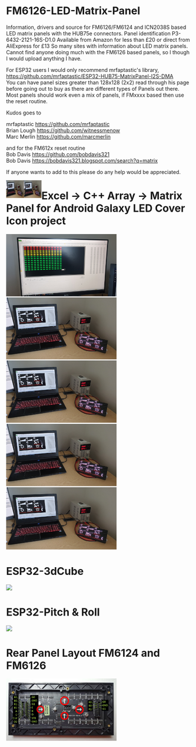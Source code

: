 # FM6126-LED-Matrix-Panel

Information, drivers and source for FM6126/FM6124 and ICN2038S based LED matrix panels with the HUB75e connectors.
Panel identification P3-6432-2121-16S-D1.0
Available from Amazon for less than £20 or direct from AliExpress for £13
So many sites with information about LED matrix panels. Cannot find anyone doing much with the FM6126 based panels, so I though I would upload anything I have.

For ESP32 users I would only recommend mrfaptastic's library,  
https://github.com/mrfaptastic/ESP32-HUB75-MatrixPanel-I2S-DMA  
You can have panel sizes greater than 128x128 (2x2) read through his page before going out to buy as there are different types of 
Panels out there. Most panels should work even a mix of panels, if FMxxxx based then use the reset routine.

Kudos goes to 

mrfaptastic https://github.com/mrfaptastic  
Brian Lough https://github.com/witnessmenow  
Marc Merlin https://github.com/marcmerlin  

and for the FM612x reset routine  
Bob Davis   https://github.com/bobdavis321   
Bob Davis   https://bobdavis321.blogspot.com/search?q=matrix     


If anyone wants to add to this please do any help would be appreciated.  

<a href="url"><img src="https://raw.githubusercontent.com/Galaxy-Man/FM6126-FM6124-LED-DMD/master/20200412_080117_resized_1.jpg" align="left" height="48" width="48" ><a href="url"><img src="https://raw.githubusercontent.com/Galaxy-Man/FM6126-FM6124-LED-DMD/master/20200412_080117_resized_1.jpg" align="left" height="48" width="48" ></a>  


# Excel -> C++ Array -> Matrix Panel for Android Galaxy LED Cover Icon project

<img src="https://github.com/Galaxy-Man/FM6126-FM6124-LED-DMD/blob/master/20200404_145121_resized.jpg" width="300">  
<img src="https://raw.githubusercontent.com/Galaxy-Man/FM6126-FM6124-LED-DMD/master/20200412_080117_resized_1.jpg" width="300"> 

 <div class="row">
  <div class="column">
    <img src="https://raw.githubusercontent.com/Galaxy-Man/FM6126-FM6124-LED-DMD/master/20200412_080117_resized_1.jpg" alt="Snow" width="300">
  </div>
  <div class="column">
    <img src="https://raw.githubusercontent.com/Galaxy-Man/FM6126-FM6124-LED-DMD/master/20200412_080117_resized_1.jpg" alt="Forest" width="300">
  </div>
  <div class="column">
    <img src="https://raw.githubusercontent.com/Galaxy-Man/FM6126-FM6124-LED-DMD/master/20200412_080117_resized_1.jpg" alt="Mountains" width="300">
  </div>
</div> 


# ESP32-3dCube

<img src="https://github.com/Galaxy-Man/The-Cube/blob/main/ESP323dCube.gif" width="300">  

# ESP32-Pitch & Roll

<img src="https://github.com/Galaxy-Man/The-Cube/blob/main/mpu6050pitchRoll.gif" width="300">  

# Rear Panel Layout FM6124 and FM6126

<img src="https://raw.githubusercontent.com/Galaxy-Man/FM6126-FM6124-LED-DMD/master/RGBMatrix32x64.jpg" width="300">  



